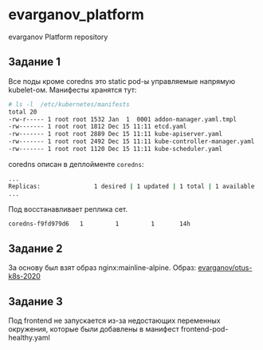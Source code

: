 # evarganov_platform
evarganov Platform repository

## Задание 1
Все поды кроме coredns это static pod-ы управляемые напрямую kubelet-ом. 
Манифесты хранятся тут: 
```sh
# ls -l  /etc/kubernetes/manifests
total 20
-rw-r----- 1 root root 1532 Jan  1  0001 addon-manager.yaml.tmpl
-rw------- 1 root root 1812 Dec 15 11:11 etcd.yaml
-rw------- 1 root root 2889 Dec 15 11:11 kube-apiserver.yaml
-rw------- 1 root root 2492 Dec 15 11:11 kube-controller-manager.yaml
-rw------- 1 root root 1120 Dec 15 11:11 kube-scheduler.yaml
```
coredns описан в деплойменте `coredns`: 
```sh
...
Replicas:               1 desired | 1 updated | 1 total | 1 available | 0 unavailable
...
```
Под восстанавливает реплика сет. 
```sh
coredns-f9fd979d6   1         1         1       14h
```

## Задание 2
За основу был взят образ nginx:mainline-alpine.
Образ: [evarganov/otus-k8s-2020](https://hub.docker.com/repository/docker/evarganov/otus-k8s-2020)

## Задание 3
Под frontend не запускается из-за недостающих переменных окружения, которые были добавлены в манифест frontend-pod-healthy.yaml